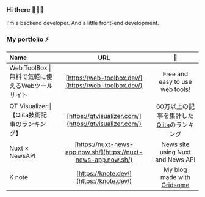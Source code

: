 ### Hi there 👋👋👋

I'm a backend developer. And a little front-end development.

### My portfolio ⚡

| Name | URL | 🤔 |
|:---|:---:|:---:|
| Web ToolBox &#124; 無料で気軽に使えるWebツールサイト | [https://web-toolbox.dev/](https://web-toolbox.dev/) | Free and easy to use web tools! |
| QT Visualizer &#124;【Qiita技術記事のランキング】 | [https://qtvisualizer.com/](https://qtvisualizer.com/) | 60万以上の記事を集計した[Qiita](https://qiita.com/)のランキング |
| Nuxt × NewsAPI | [https://nuxt-news-app.now.sh/](https://nuxt-news-app.now.sh/) | News site using Nuxt and News API |
| K note | [https://knote.dev/](https://knote.dev/) | My blog made with [Gridsome](https://gridsome.org/) |

